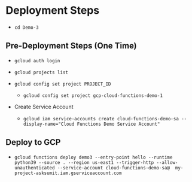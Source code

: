 # Deployment Steps

- `cd Demo-3`

## Pre-Deployment Steps (One Time)

- `gcloud auth login`

- `gcloud projects list`

- `gcloud config set project PROJECT_ID`

  - `gcloud config set project gcp-cloud-functions-demo-1`

- Create Service Account
  - `gcloud iam service-accounts create cloud-functions-demo-sa --display-name="Cloud Functions Demo Service Account"`

## Deploy to GCP

- `gcloud functions deploy demo3 --entry-point hello --runtime python39 --source . --region us-east1 --trigger-http --allow-unauthenticated --service-account cloud-functions-demo-sa@	my-project-asksumit.iam.gserviceaccount.com`
